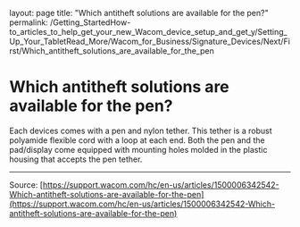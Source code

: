 layout: page
title: "Which antitheft solutions are available for the pen?"
permalink: /Getting_StartedHow-to_articles_to_help_get_your_new_Wacom_device_setup_and_get_y/Setting_Up_Your_TabletRead_More/Wacom_for_Business/Signature_Devices/Next/First/Which_antitheft_solutions_are_available_for_the_pen

# Which antitheft solutions are available for the pen?

Each devices comes with a pen and nylon tether. This tether is a robust polyamide flexible cord with a loop at each end. Both the pen and the pad/display come equipped with mounting holes molded in the plastic housing that accepts the pen tether.

---
Source: [https://support.wacom.com/hc/en-us/articles/1500006342542-Which-antitheft-solutions-are-available-for-the-pen](https://support.wacom.com/hc/en-us/articles/1500006342542-Which-antitheft-solutions-are-available-for-the-pen)
